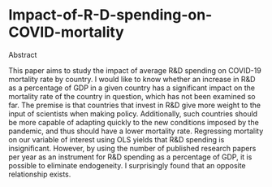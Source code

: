 # Impact-of-R-D-spending-on-COVID-mortality

Abstract

This paper aims to study the impact of average R&D spending on COVID-19 mortality rate by country. I would 
like to know whether an increase in R&D as a percentage of GDP in a given country has a significant impact on
the mortality rate of the country in question, which has not been examined so far. The premise is that countries 
that invest in R&D give more weight to the input of scientists when making policy. Additionally, such countries 
should be more capable of adapting quickly to the new conditions imposed by the pandemic, and thus should have 
a lower mortality rate. Regressing mortality on our variable of interest using OLS yields that R&D spending is 
insignificant. However, by using the number of published research papers per year as an instrument for R&D 
spending as a percentage of GDP, it is possible to eliminate endogeneity. I surprisingly found that an opposite 
relationship exists.
